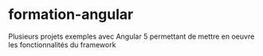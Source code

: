 # formation-angular
Plusieurs projets exemples avec Angular 5 permettant de mettre en oeuvre les fonctionnalités du framework
